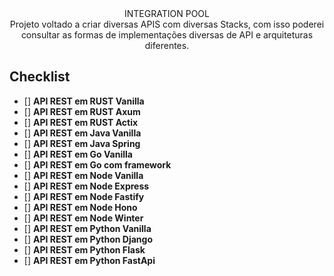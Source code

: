 <div align="center">
    <span>INTEGRATION POOL</span>
</div>

<div align="center">
    <span>Projeto voltado a criar diversas APIS com diversas Stacks, com isso poderei consultar as formas de implementações diversas de API e arquiteturas diferentes.
    </span>
</div>

## Checklist
* [] **API REST em RUST Vanilla**
* [] **API REST em RUST Axum**
* [] **API REST em RUST Actix**
* [] **API REST em Java Vanilla**
* [] **API REST em Java Spring**
* [] **API REST em Go Vanilla**
* [] **API REST em Go com framework**
* [] **API REST em Node Vanilla**
* [] **API REST em Node Express**
* [] **API REST em Node Fastify**
* [] **API REST em Node Hono**
* [] **API REST em Node Winter**
* [] **API REST em Python Vanilla**
* [] **API REST em Python Django**
* [] **API REST em Python Flask**
* [] **API REST em Python FastApi**